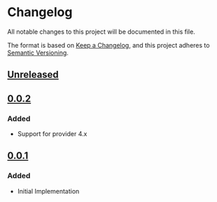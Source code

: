 # Changelog

All notable changes to this project will be documented in this file.

The format is based on [Keep a Changelog](https://keepachangelog.com/en/1.0.0/),
and this project adheres to [Semantic Versioning](https://semver.org/spec/v2.0.0.html).

## [Unreleased]

## [0.0.2]

### Added

- Support for provider 4.x

## [0.0.1]

### Added

- Initial Implementation

<!-- markdown-link-check-disable -->

[unreleased]: https://github.com/mineiros-io/terraform-google-cloud-router/compare/v0.0.2...HEAD
[0.0.2]: https://github.com/mineiros-io/terraform-google-cloud-router/compare/v0.0.1...v0.0.2
[0.0.1]: https://github.com/mineiros-io/terraform-google-cloud-router/releases/tag/v0.0.1

<!-- markdown-link-check-disabled -->
